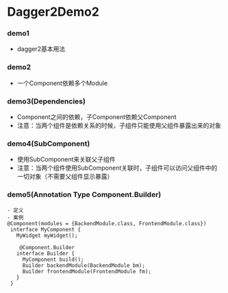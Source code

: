 # Dagger2Demo2
### demo1
- dagger2基本用法
### demo2
- 一个Component依赖多个Module
### demo3(Dependencies)
- Component之间的依赖，子Component依赖父Component
- 注意：当两个组件是依赖关系的时候，子组件只能使用父组件暴露出来的对象
### demo4(SubComponent)
- 使用SubComponent来关联父子组件
- 注意：当两个组件使用SubComponent关联时，子组件可以访问父组件中的一切对象（不需要父组件显示暴露）
### demo5(Annotation Type Component.Builder)
    - 定义
    - 案例
    @Component(modules = {BackendModule.class, FrontendModule.class})
     interface MyComponent {
       MyWidget myWidget();

        @Component.Builder
       interface Builder {
         MyComponent build();
         Builder backendModule(BackendModule bm);
         Builder frontendModule(FrontendModule fm);
       }
     }